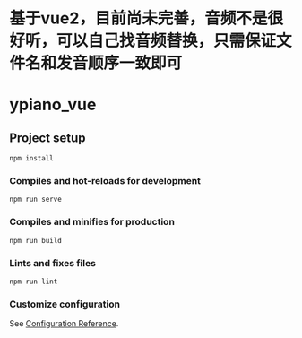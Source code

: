 # 基于vue2，目前尚未完善，音频不是很好听，可以自己找音频替换，只需保证文件名和发音顺序一致即可
# ypiano_vue

## Project setup
```
npm install
```

### Compiles and hot-reloads for development
```
npm run serve
```

### Compiles and minifies for production
```
npm run build
```

### Lints and fixes files
```
npm run lint
```

### Customize configuration
See [Configuration Reference](https://cli.vuejs.org/config/).
